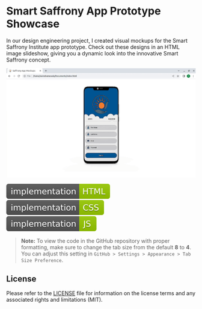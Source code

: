 # Smart Saffrony App Prototype Showcase
In our design engineering project, I created visual mockups for the Smart Saffrony Institute app prototype. Check out these designs in an HTML image slideshow, giving you a dynamic look into the innovative Smart Saffrony concept.

![Screenshot](saffrony-app-mockups.gif?raw=true)

![Badge](badges/badge-1.svg?raw=true&sanitize=true)&emsp;![Badge](badges/badge-2.svg?raw=true&sanitize=true)&emsp;![Badge](badges/badge-3.svg?raw=true&sanitize=true)

> **Note:** To view the code in the GitHub repository with proper formatting, make sure to change the tab size from the default **8** to **4**. You can adjust this setting in `GitHub > Settings > Appearance > Tab Size Preference`.

## License
Please refer to the [LICENSE](LICENSE) file for information on the license terms and any associated rights and limitations (MIT).
